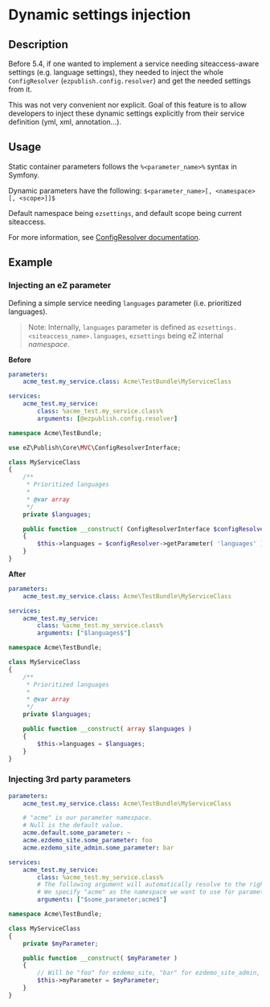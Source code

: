 # Dynamic settings injection

## Description
Before 5.4, if one wanted to implement a service needing siteaccess-aware settings (e.g. language settings),
they needed to inject the whole `ConfigResolver` (`ezpublish.config.resolver`) and get the needed settings from it.

This was not very convenient nor explicit.
Goal of this feature is to allow developers to inject these dynamic settings explicitly from their service definition (yml, xml, annotation...).

## Usage
Static container parameters follows the `%<parameter_name>%` syntax in Symfony.

Dynamic parameters have the following: `$<parameter_name>[, <namespace>[, <scope>]]$`

Default namespace being `ezsettings`, and default scope being current siteaccess.

For more information, see [ConfigResolver documentation](https://confluence.ez.no/display/EZP/Configuration#Configuration-DynamicconfigurationwiththeConfigResolver).

## Example
### Injecting an eZ parameter
Defining a simple service needing `languages` parameter (i.e. prioritized languages).

> Note: Internally, `languages` parameter is defined as `ezsettings.<siteaccess_name>.languages`,
> `ezsettings` being eZ internal *namespace*.

**Before**
```yaml
parameters:
    acme_test.my_service.class: Acme\TestBundle\MyServiceClass

services:
    acme_test.my_service:
        class: %acme_test.my_service.class%
        arguments: [@ezpublish.config.resolver]
```

```php
namespace Acme\TestBundle;

use eZ\Publish\Core\MVC\ConfigResolverInterface;

class MyServiceClass
{
    /**
     * Prioritized languages
     *
     * @var array
     */
    private $languages;

    public function __construct( ConfigResolverInterface $configResolver )
    {
        $this->languages = $configResolver->getParameter( 'languages' );
    }
}
```

**After**
```yaml
parameters:
    acme_test.my_service.class: Acme\TestBundle\MyServiceClass

services:
    acme_test.my_service:
        class: %acme_test.my_service.class%
        arguments: ["$languages$"]
```

```php
namespace Acme\TestBundle;

class MyServiceClass
{
    /**
     * Prioritized languages
     *
     * @var array
     */
    private $languages;

    public function __construct( array $languages )
    {
        $this->languages = $languages;
    }
}
```

### Injecting 3rd party parameters

```yaml
parameters:
    acme_test.my_service.class: Acme\TestBundle\MyServiceClass

    # "acme" is our parameter namespace.
    # Null is the default value.
    acme.default.some_parameter: ~
    acme.ezdemo_site.some_parameter: foo
    acme.ezdemo_site_admin.some_parameter: bar

services:
    acme_test.my_service:
        class: %acme_test.my_service.class%
        # The following argument will automatically resolve to the right value, depending on the current SiteAccess.
        # We specify "acme" as the namespace we want to use for parameter resolving.
        arguments: ["$some_parameter;acme$"]
```

```php
namespace Acme\TestBundle;

class MyServiceClass
{
    private $myParameter;

    public function __construct( $myParameter )
    {
        // Will be "foo" for ezdemo_site, "bar" for ezdemo_site_admin, or null if another SiteAccess.
        $this->myParameter = $myParameter;
    }
}
```
